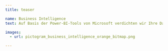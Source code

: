 ```yaml
---
title: teaser

name: Business Intelligence
text: Auf Basis der Power-BI-Tools von Microsoft verdichten wir Ihre Daten – ob mit <span class="mds-bold-text">evis</span> oder <span class="mds-bold-text">e.kus</span> als Quelle oder zusätzlichen Datenbanken, die bei Ihnen im Einsatz sind. Wir schaffen die Verbindung zu Ihren Detailinformationen aus Rechnungswesen, Ticketing, Personalmanagement sowie öffentlichen Datenquellen und verdichten diese in Form intuitiver Dashboards, die Ihnen in Sekundenschnelle einen Überblick über Ihr unternehmerisches Handeln verschaffen. 

images:
  - url: pictogram_business_intelligence_orange_bitmap.png

---
```

